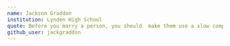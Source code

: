 ```yaml
---
name: Jackson Graddon
institution: Lynden High School
quote: Before you marry a person, you should  make them use a slow computer to see who they really are.
github_user: jackgraddon
---
```

